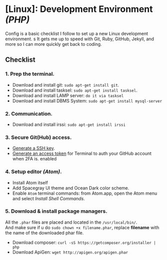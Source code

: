 [Linux]: Development Environment *(PHP)*
=================================

Config is a basic checklist I follow to set up a new Linux development environment. s
It gets me up to speed with Git, Ruby, GitHub, Jekyll, and more so I can more quickly get back to coding.

## Checklist

### 1. Prep the terminal.

- Download and install git:         `sudo apt-get install git`.
- Download and install tasksel:     `sudo apt-get install tasksel`.
- Download and install LAMP server: `do it via tasksel`
- Download and install DBMS System:  `sudo apt-get install mysql-server`

### 2. Communication.

- Download and install irssi: `sudo apt-get install irssi`

### 3. Secure Git(Hub) access.
- [Generate a SSH key](https://help.github.com/articles/generating-ssh-keys/).
- [Generate an access token](https://help.github.com/articles/creating-an-access-token-for-command-line-use/) for Terminal to auth your GitHub  account when 2FA is. enabled

### 4. Setup editor *(Atom)*.

- Install Atom itself
- Add Spacegray UI theme and Ocean Dark color scheme.
- Enable `Atom` terminal commands: from Atom.app, open the Atom menu and select *Install Shell Commands*.

### 5. Download & install package managers.

All the `.phar` files are placed and located in the `/usr/local/bin/`. <br />
And make sure if u do `sudo chown +x filename.phar`, replace **filename** with the name of the downloaded phar file.

- Download composer:  `curl -sS https://getcomposer.org/installer | php`
- Download ApiGen:    `wget http://apigen.org/apigen.phar`
